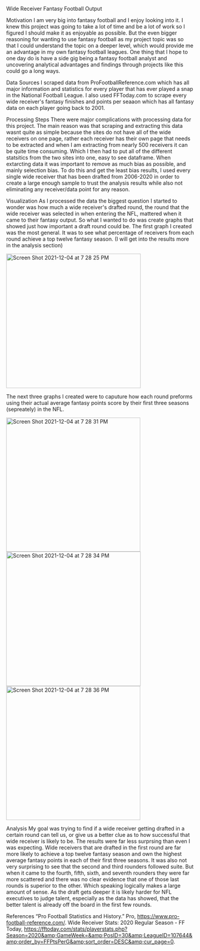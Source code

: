 Wide Receiver Fantasy Football Output

Motivation
I am very big into fantasy football and I enjoy looking into it. I knew this project was going to take a lot of time and be a lot of work so I figured I should make it as enjoyable as possible. But the even bigger reasoning for wanting to use fantasy football as my project topic was so that I could understand the topic on a deeper level, which would provide me an advantage in my own fantasy football leagues. One thing that I hope to one day do is have a side gig being a fantasy football analyst and uncovering analytical advantages and findings through projects like this could go a long ways.

Data Sources
I scraped data from ProFootballReference.com which has all major information and statistics for every player that has ever played a snap in the National Football League. I also used FFToday.com to scrape every wide receiver's fantasy finishes and points per seaaon which has all fantasy data on each player going back to 2001. 

Processing Steps
There were major complications with processing data for this project. The main reason was that scraping and extracting this data wasnt quite as simple because the sites do not have all of the wide receivers on one page, rather each receiver has their own page that needs to be extracted and when I am extracting from nearly 500 receivers it can be quite time consuming. Which I then had to put all of the different statsitics from the two sites into one, easy to see dataframe. When extarcting data it was important to remove as much bias as possible, and mainly selection bias. To do this and get the least bias results, I used every single wide receiver that has been drafted from 2006-2020 in order to create a large enough sample to trust the analysis results while also not eliminating any receiver/data point for any reason.

Visualization
As I processed the data the biggest question I started to wonder was how much a wide receiver's drafted round, the round that the wide receiver was selected in when entering the NFL, mattered when it came to their fantasy output. So what I wanted to do was create graphs that showed just how important a draft round could be. The first graph I created was the most general. It was to see what percentage of receivers from each round achieve a top twelve fantasy season. (I will get into the results more in the analysis section)

<img width="360" alt="Screen Shot 2021-12-04 at 7 28 25 PM" src="https://user-images.githubusercontent.com/91634689/144734268-1cc7810c-df92-4ddf-aa3d-179a1160f569.png">

The next three graphs I created were to caputure how each round preforms using their actual average fantasy points score by their first three seasons (sepreately) in the NFL.

<img width="359" alt="Screen Shot 2021-12-04 at 7 28 31 PM" src="https://user-images.githubusercontent.com/91634689/144734348-2cb381af-e377-4c4a-bda7-2704c900c5ec.png">
<img width="360" alt="Screen Shot 2021-12-04 at 7 28 34 PM" src="https://user-images.githubusercontent.com/91634689/144734357-d32c54f4-7553-4d09-bf7c-df4bb81f353d.png">
<img width="359" alt="Screen Shot 2021-12-04 at 7 28 36 PM" src="https://user-images.githubusercontent.com/91634689/144734359-4c09d351-9373-4602-b84c-f6550fab215e.png">

Analysis
My goal was trying to find if a wide receiver getting drafted in a certain round can tell us, or give us a better clue as to how successful that wide receiver is likely to be. The results were far less surprsing than even I was expecting. Wide receivers that are drafted in the first round are far more likely to achieve a top twelve fantasy season and own the highest average fantasy points in each of their first three seasons. It was also not very surprising to see that the second and third rounders followed suite. But when it came to the fourth, fifth, sixth, and seventh rounders they were far more scattered and there was no clear evidence that one of those last rounds is superior to the other. Which speaking logically makes a large amount of sense. As the draft gets deeper it is likely harder for NFL executives to judge talent, especially as the data has showed, that the better talent is already off the board in the first few rounds.

References
“Pro Football Statistics and History.” Pro, https://www.pro-football-reference.com/. 
Wide Receiver Stats: 2020 Regular Season - FF Today, https://fftoday.com/stats/playerstats.php?Season=2020&amp;GameWeek=&amp;PosID=30&amp;LeagueID=107644&amp;order_by=FFPtsPerG&amp;sort_order=DESC&amp;cur_page=0. 

